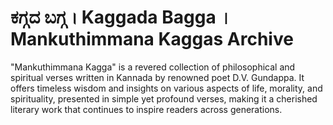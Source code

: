 # ಕಗ್ಗದ ಬಗ್ಗ । Kaggada Bagga । Mankuthimmana Kaggas Archive

"Mankuthimmana Kagga" is a revered collection of philosophical and spiritual verses written in Kannada by renowned poet D.V. Gundappa. It offers timeless wisdom and insights on various aspects of life, morality, and spirituality, presented in simple yet profound verses, making it a cherished literary work that continues to inspire readers across generations.

<!-- Currently, two official plugins are available:

- [@vitejs/plugin-react](https://github.com/vitejs/vite-plugin-react/blob/main/packages/plugin-react/README.md) uses [Babel](https://babeljs.io/) for Fast Refresh
- [@vitejs/plugin-react-swc](https://github.com/vitejs/vite-plugin-react-swc) uses [SWC](https://swc.rs/) for Fast Refresh -->
